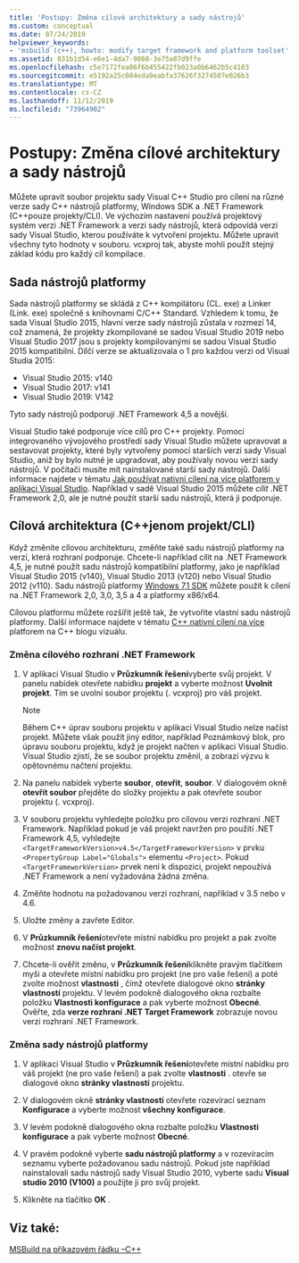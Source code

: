 ```yaml
---
title: 'Postupy: Změna cílové architektury a sady nástrojů'
ms.custom: conceptual
ms.date: 07/24/2019
helpviewer_keywords:
- 'msbuild (c++), howto: modify target framework and platform toolset'
ms.assetid: 031b1d54-e6e1-4da7-9868-3e75a87d9ffe
ms.openlocfilehash: c5e7172fea06f6b455422fb023a0b6462b5c4103
ms.sourcegitcommit: e5192a25c084eda9eabfa37626f3274507e026b3
ms.translationtype: MT
ms.contentlocale: cs-CZ
ms.lasthandoff: 11/12/2019
ms.locfileid: "73964902"
---
```

# <a name="how-to-modify-the-target-framework-and-platform-toolset"></a>Postupy: Změna cílové architektury a sady nástrojů

Můžete upravit soubor projektu sady Visual C++ Studio pro cílení na různé verze sady C++ nástrojů platformy, Windows SDK a .NET Framework (C++pouze projekty/CLI). Ve výchozím nastavení používá projektový systém verzi .NET Framework a verzi sady nástrojů, která odpovídá verzi sady Visual Studio, kterou používáte k vytvoření projektu. Můžete upravit všechny tyto hodnoty v souboru. vcxproj tak, abyste mohli použít stejný základ kódu pro každý cíl kompilace.

## <a name="platform-toolset"></a>Sada nástrojů platformy

Sada nástrojů platformy se skládá z C++ kompilátoru (CL. exe) a Linker (Link. exe) společně s knihovnami C/C++ Standard. Vzhledem k tomu, že sada Visual Studio 2015, hlavní verze sady nástrojů zůstala v rozmezí 14, což znamená, že projekty zkompilované se sadou Visual Studio 2019 nebo Visual Studio 2017 jsou s projekty kompilovanými se sadou Visual Studio 2015 kompatibilní. Dílčí verze se aktualizovala o 1 pro každou verzi od Visual Studia 2015:

- Visual Studio 2015: v140
- Visual Studio 2017: v141
- Visual Studio 2019: V142

Tyto sady nástrojů podporují .NET Framework 4,5 a novější.

Visual Studio také podporuje více cílů pro C++ projekty. Pomocí integrovaného vývojového prostředí sady Visual Studio můžete upravovat a sestavovat projekty, které byly vytvořeny pomocí starších verzí sady Visual Studio, aniž by bylo nutné je upgradovat, aby používaly novou verzi sady nástrojů. V počítači musíte mít nainstalované starší sady nástrojů. Další informace najdete v tématu [Jak používat nativní cílení na více platforem v aplikaci Visual Studio](../porting/use-native-multi-targeting.md). Například v sadě Visual Studio 2015 můžete *cílit* .NET Framework 2,0, ale je nutné použít starší sadu nástrojů, která ji podporuje.

## <a name="target-framework-ccli-project-only"></a>Cílová architektura (C++jenom projekt/CLI)

Když změníte cílovou architekturu, změňte také sadu nástrojů platformy na verzi, která rozhraní podporuje. Chcete-li například cílit na .NET Framework 4,5, je nutné použít sadu nástrojů kompatibilní platformy, jako je například Visual Studio 2015 (v140), Visual Studio 2013 (v120) nebo Visual Studio 2012 (v110). Sadu nástrojů platformy [Windows 7,1 SDK](https://www.microsoft.com/download/details.aspx?id=8279) můžete použít k cílení na .NET Framework 2,0, 3,0, 3,5 a 4 a platformy x86/x64.

Cílovou platformu můžete rozšířit ještě tak, že vytvoříte vlastní sadu nástrojů platformy. Další informace najdete v tématu [ C++ nativní cílení na více](https://devblogs.microsoft.com/cppblog/c-native-multi-targeting/) platforem na C++ blogu vizuálu.

### <a name="to-change-the-target-framework"></a>Změna cílového rozhraní .NET Framework

1. V aplikaci Visual Studio v **Průzkumník řešení**vyberte svůj projekt. V panelu nabídek otevřete nabídku **projekt** a vyberte možnost **Uvolnit projekt**. Tím se uvolní soubor projektu (. vcxproj) pro váš projekt.

   > [!NOTE]
   >  Během C++ úprav souboru projektu v aplikaci Visual Studio nelze načíst projekt. Můžete však použít jiný editor, například Poznámkový blok, pro úpravu souboru projektu, když je projekt načten v aplikaci Visual Studio. Visual Studio zjistí, že se soubor projektu změnil, a zobrazí výzvu k opětovnému načtení projektu.

1. Na panelu nabídek vyberte **soubor**, **otevřít**, **soubor**. V dialogovém okně **otevřít soubor** přejděte do složky projektu a pak otevřete soubor projektu (. vcxproj).

1. V souboru projektu vyhledejte položku pro cílovou verzi rozhraní .NET Framework. Například pokud je váš projekt navržen pro použití .NET Framework 4,5, vyhledejte `<TargetFrameworkVersion>v4.5</TargetFrameworkVersion>` v prvku `<PropertyGroup Label="Globals">` elementu `<Project>`. Pokud `<TargetFrameworkVersion>` prvek není k dispozici, projekt nepoužívá .NET Framework a není vyžadována žádná změna.

1. Změňte hodnotu na požadovanou verzi rozhraní, například v 3.5 nebo v 4.6.

1. Uložte změny a zavřete Editor.

1. V **Průzkumník řešení**otevřete místní nabídku pro projekt a pak zvolte možnost **znovu načíst projekt**.

1. Chcete-li ověřit změnu, v **Průzkumník řešení**klikněte pravým tlačítkem myši a otevřete místní nabídku pro projekt (ne pro vaše řešení) a poté zvolte možnost **vlastnosti** , čímž otevřete dialogové okno **stránky vlastností** projektu. V levém podokně dialogového okna rozbalte položku **Vlastnosti konfigurace** a pak vyberte možnost **Obecné**. Ověřte, zda **verze rozhraní .NET Target Framework** zobrazuje novou verzi rozhraní .NET Framework.

### <a name="to-change-the-platform-toolset"></a>Změna sady nástrojů platformy

1. V aplikaci Visual Studio v **Průzkumník řešení**otevřete místní nabídku pro váš projekt (ne pro vaše řešení) a pak zvolte **vlastnosti** . otevře se dialogové okno **stránky vlastností** projektu.

1. V dialogovém okně **stránky vlastností** otevřete rozevírací seznam **Konfigurace** a vyberte možnost **všechny konfigurace**.

1. V levém podokně dialogového okna rozbalte položku **Vlastnosti konfigurace** a pak vyberte možnost **Obecné**.

1. V pravém podokně vyberte **sadu nástrojů platformy** a v rozevíracím seznamu vyberte požadovanou sadu nástrojů. Pokud jste například nainstalovali sadu nástrojů sady Visual Studio 2010, vyberte sadu **Visual studio 2010 (V100)** a použijte ji pro svůj projekt.

1. Klikněte na tlačítko **OK** .

## <a name="see-also"></a>Viz také:

[MSBuild na příkazovém řádku –C++](msbuild-visual-cpp.md)
